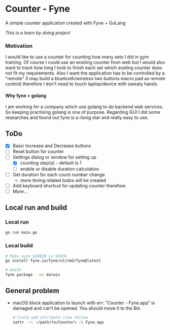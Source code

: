 # Counter - Fyne
A simple counter application created with Fyne + GoLang

*This is a learn by doing project*

### Motivation
I would like to use a counter for counting how many sets I did in gym training. Of course I could use an existing counter from web but I would also want to track how long I took to finish each set which exsting counter does not fit my requirements. Also I want the application has to be controlled by a "remote" (I may build a bluetooth/wireless two buttons macro pad as remote control) therefore I don't need to touch laptop/device with sweaty hands.

#### Why fyne + golang
I am working for a company which use golang to do backend web services. So keeping practising golang is one of purpose. Regarding GUI I did some researches and found out fyne is a rising star and really easy to use.

## ToDo
- [x] Basic Increase and Decrease buttons
- [ ] Reset button for counter
- [ ] Settings dialog or window for setting up 
    - [x] counting step(s) - default is 1
    - [ ] enable or disable duration calculation
- [ ] Get duration for each count number change
    - more timing related todos will be created
- [ ] Add keyboard shortcut for updating counter therefore
- [ ] More...

## Local run and build
### Local run
```bash
go run main.go
```
### Local build
```bash
# Make sure $GOBIN in $PATH
go install fyne.io/fyne/v2/cmd/fyne@latest

# macOS
fyne package --os darwin
```
## General problem
- macOS block application to launch with err: "Counter - Fyne.app" is damaged and can’t be opened. You should move it to the Bin
    ```bash
    # Could add attribute like follow
    xattr -rc ~/path/to/Counter\ -\ Fyne.app
    ```
